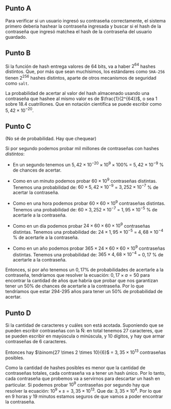 ## Punto A 
Para verificar si un usuario ingresó su contraseña correctamente, el sistema primero debería hashear la contraseña ingresada y buscar si el hash de la contraseña que ingresó matchea el hash de la contraseña del usuario guardado. 

## Punto B
Si la función de hash entrega valores de 64 bits, va a haber $2^{64}$ hashes distintos. Que, por más que sean muchísimos, los estándares como `SHA-256` tienen $2^{256}$ hashes distintos, aparte de otros mecanismos de seguridad como `salt`. 

La probabilidad de acertar al valor del hash almacenado usando una contraseña que hashee al mismo valor es de $\frac{1}{2^{64}}$, o sea 1 sobre 18.4 cuatrillones. Que en notación científica se puede escribir como $5,42 \times 10^{-20}$.

## Punto C
(No sé de probabilidad. Hay que chequear)

Si por segundo podemos probar mil millones de contraseñas con hashes *distintos*: 

- En un segundo tenemos un $5,42 \times 10^{-20} \times 10^{9} \times 100$% = $5,42 \times 10^{-9}$ % de chances de acertar. 

- Como en un minuto podemos probar $60 \times 10^{9}$ contraseñas distintas. Tenemos una probabilidad de: $60 \times 5,42 \times 10^{-9}$ = $3,252 \times 10^{-7}$ % de acertar la contraseña. 

- Como en una hora podemos probar $60 \times 60 \times 10^{9}$ contraseñas distintas. Tenemos una probabilidad de: $60 \times 3,252 \times 10^{-7}$ = $1,95 \times 10^{-5}$ % de acertarle a la contraseña.

- Como en un día podemos probar $24 \times 60 \times 60 \times 10^{9}$ contraseñas distintas. Tenemos una probabilidad de: $24 \times 1,95 \times 10^{-5}$ = $4,68 \times 10^{-4}$ % de acertarle a la contraseña. 

- Como en un año podemos probar $365 \times 24 \times 60 \times 60 \times 10^{9}$ contraseñas distintas. Tenemos una probabilidad de: $365 \times 4,68 \times 10^{-4}$ = $0,17$ % de acertarle a la contraseña. 

Entonces, si por año tenemos un $0,17$% de probabilidades de acertarle a la contraseña, tendríamos que resolver la ecuación: $0,17 \times a = 50$ para encontrar la cantidad de años que habría que probar que nos garantizan tener un 50% de chances de acertarle a la contraseña. Por lo que tendríamos que estar 294-295 años para tener un 50% de probabilidad de acertar. 

## Punto D
Si la cantidad de caracteres y cuáles son está acotada. Suponiendo que se pueden escribir contraseñas con la Ñ: en total tenemos 27 caracteres, que se pueden escribir en mayúscula o minúscula, y 10 dígitos, y hay que armar contraseñas de 6 caracteres. 

Entonces hay $\binom{27 \times 2 \times 10}{6}$ = $3,35 \times 10^{13}$ contraseñas posibles. 

Como la cantidad de hashes posibles es menor que la cantidad de contraseñas totales, cada contraseña va a tener un hash único. Por lo tanto, cada contraseña que probemos va a servirnos para descartar un hash en particular. Si podemos probar $10^{9}$ contraseñas por segundo hay que resolver la ecuación: $10^{9} \times s = 3,35 \times 10^{13}$. Que da: $3,35 \times 10^{4}$. Por lo que en 9 horas y 19 minutos estamos seguros de que vamos a poder encontrar la contraseña.

